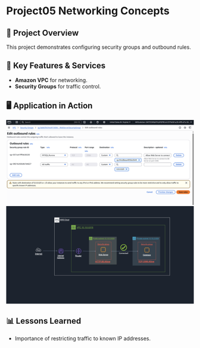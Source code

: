 # Project05 Networking Concepts

## 📌 Project Overview
This project demonstrates configuring security groups and outbound rules.

## 🚀 Key Features & Services
- **Amazon VPC** for networking.
- **Security Groups** for traffic control.

## 🖥️ Application in Action
![Security Group](p5-1.png)
![Security Group](p5-2.png)

## 📊 Lessons Learned
- Importance of restricting traffic to known IP addresses.
